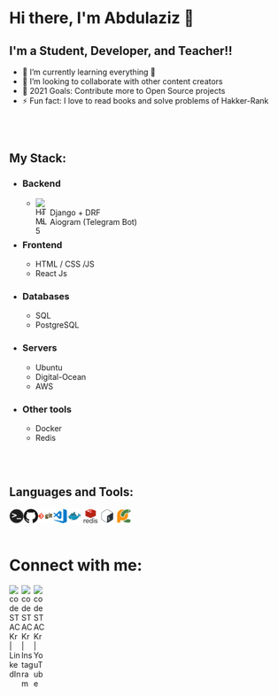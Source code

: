 # Hi there, I'm Abdulaziz 👋


## I'm a Student, Developer, and Teacher!!

- 🌱 I’m currently learning everything 🤣
- 👯 I’m looking to collaborate with other content creators
- 🥅 2021 Goals: Contribute more to Open Source projects
- ⚡ Fun fact: I love to read books and solve problems of Hakker-Rank
<br />
<br />


## My Stack:
- ### Backend
  - <img align="left" alt="HTML5" width="26px" src="https://raw.githubusercontent.com/github/explore/80688e429a7d4ef2fca1e82350fe8e3517d3494d/topics/html/python.png" />
  - Django + DRF
  - Aiogram (Telegram Bot)

- ### Frontend
  - HTML / CSS /JS
  - React Js
  
- ### Databases
  - SQL
  - PostgreSQL
  
- ### Servers
   - Ubuntu
   - Digital-Ocean
   - AWS

- ### Other tools
  - Docker
  - Redis
<br />
<br />


## Languages and Tools:



<img src="https://github.com/devicons/devicon/raw/master/icons/docker/docker-original.svg" alt="docker" width="26" height="26" />

<img src="https://raw.githubusercontent.com/devicons/devicon/master/icons/redis/redis-original-wordmark.svg" alt="redis" width="26" height="26" />

<img src="https://github.com/devicons/devicon/raw/master/icons/bash/bash-original.svg" alt="bash" width="26" height="26" />

<img align="left" alt="Terminal" width="26px" src="https://raw.githubusercontent.com/github/explore/80688e429a7d4ef2fca1e82350fe8e3517d3494d/topics/terminal/terminal.png" />

<img align="left" alt="GitHub" width="26px" height="26" src="https://raw.githubusercontent.com/github/explore/78df643247d429f6cc873026c0622819ad797942/topics/github/github.png" />

<img align="left" alt="Git" width="26px" src="https://raw.githubusercontent.com/github/explore/80688e429a7d4ef2fca1e82350fe8e3517d3494d/topics/git/git.png" />

<img src="https://github.com/devicons/devicon/blob/master/icons/pycharm/pycharm-original.svg" alt="pycharm" width="26" height="26" />
<img align="left" alt="Visual Studio Code" width="26px" src="https://raw.githubusercontent.com/github/explore/80688e429a7d4ef2fca1e82350fe8e3517d3494d/topics/visual-studio-code/visual-studio-code.png" />
<br />
<br />


# Connect with me:
[<img align="left" alt="codeSTACKr | LinkedIn" width="22px" src="https://cdn.jsdelivr.net/npm/simple-icons@v3/icons/telegram.svg" />][telegram]
[<img align="left" alt="codeSTACKr | Instagram" width="22px" src="https://cdn.jsdelivr.net/npm/simple-icons@v3/icons/instagram.svg" />][instagram]
[<img align="left" alt="codeSTACKr | YouTube" width="22px" src="https://cdn.jsdelivr.net/npm/simple-icons@v3/icons/youtube.svg" />][youtube]


[youtube]: https://www.youtube.com/channel/UCaukNT_3XasqlTMc8yev7tQ
[instagram]: https://instagram.com/abdulziz.mahdiy
[telegram]: https://t.me/su11360

